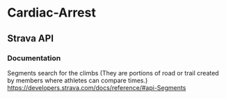 # Cardiac-Arrest


## Strava API

### Documentation
Segments search for the climbs (They are portions of road or trail created by members where athletes can compare times.)
https://developers.strava.com/docs/reference/#api-Segments
